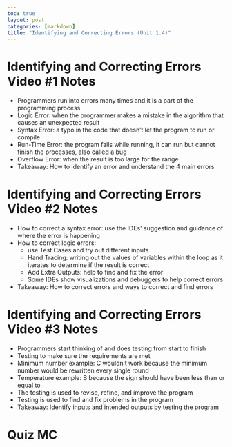 ```yaml
---
toc: true
layout: post
categories: [markdown]
title: "Identifying and Correcting Errors (Unit 1.4)"
---
```


# Identifying and Correcting Errors Video #1 Notes
- Programmers run into errors many times and it is a part of the programming process
- Logic Error: when the programmer makes a mistake in the algorithm that causes an unexpected result
- Syntax Error: a typo in the code that doesn’t let the program to run or compile
- Run-Time Error: the program fails while running, it can run but cannot finish the processes, also called a bug
- Overflow Error: when the result is too large for the range
- Takeaway: How to identify an error and understand the 4 main errors

# Identifying and Correcting Errors Video #2 Notes
- How to correct a syntax error: use the IDEs’ suggestion and guidance of where the error is happening
- How to correct logic errors:
    - use Test Cases and try out different inputs
    - Hand Tracing: writing out the values of variables within the loop as it iterates to determine if the result is correct
    - Add Extra Outputs: help to find and fix the error
    - Some IDEs show visualizations and debuggers to help correct errors
- Takeaway: How to correct errors and ways to correct and find errors

# Identifying and Correcting Errors Video #3 Notes
- Programmers start thinking of and does testing from start to finish
- Testing to make sure the requirements are met
- Minimum number example: C wouldn’t work because the minimum number would be rewritten every single round
- Temperature example: B because the sign should have been less than or equal to
- The testing is used to revise, refine, and improve the program
- Testing is used to find and fix problems in the program
- Takeaway: Identify inputs and intended outputs by testing the program

# Quiz MC
